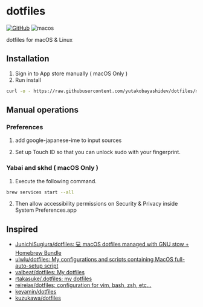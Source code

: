 # dotfiles

[![GitHub](https://img.shields.io/github/license/mashape/apistatus.svg)](https://github.com/yutakobayashidev/dotfiles/blob/main/LICENSE)
![macos](https://github.com/yutakobayashidev/dotfiles/workflows/macos/badge.svg)

dotfiles for macOS & Linux

## Installation

1. Sign in to App store manually ( macOS Only )
2. Run install

```sh
curl -o - https://raw.githubusercontent.com/yutakobayashidev/dotfiles/main/packages/cli/scripts/dotfiles | sh
```

## Manual operations

### Preferences

1. add google-japanese-ime to input sources

2. Set up Touch ID so that you can unlock sudo with your fingerprint.

### Yabai and skhd ( macOS Only )

1. Execute the following command.

```sh
brew services start --all
```

2. Then allow accessibility permissions on Security & Privacy inside System Preferences.app

## Inspired

- [JunichiSugiura/dotfiles: 💻 macOS dotfiles managed with GNU stow + Homebrew Bundle](https://github.com/JunichiSugiura/dotfiles)
- [ulwlu/dotfiles: My configurations and scripts containing MacOS full-auto-setup script](https://github.com/ulwlu/dotfiles)
- [valbeat/dotfiles: My dotfiles](https://github.com/valbeat/dotfiles)
- [rtakasuke/.dotfiles: my dotfiles](https://github.com/rtakasuke/.dotfiles)
- [reireias/dotfiles: configuration for vim, bash, zsh, etc...](https://github.com/reireias/dotfiles)
- [keyamin/dotfiles](https://github.com/keyamin/dotfiles)
- [kuzukawa/dotfiles](https://github.com/kuzukawa/dotfiles)